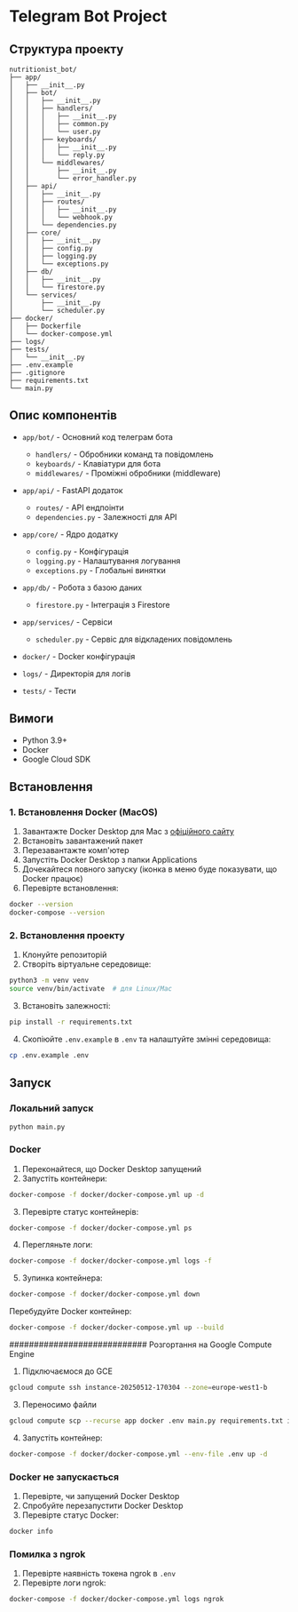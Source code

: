 # Telegram Bot Project

## Структура проекту

```
nutritionist_bot/
├── app/
│   ├── __init__.py
│   ├── bot/
│   │   ├── __init__.py
│   │   ├── handlers/
│   │   │   ├── __init__.py
│   │   │   ├── common.py
│   │   │   └── user.py
│   │   ├── keyboards/
│   │   │   ├── __init__.py
│   │   │   └── reply.py
│   │   └── middlewares/
│   │       ├── __init__.py
│   │       └── error_handler.py
│   ├── api/
│   │   ├── __init__.py
│   │   ├── routes/
│   │   │   ├── __init__.py
│   │   │   └── webhook.py
│   │   └── dependencies.py
│   ├── core/
│   │   ├── __init__.py
│   │   ├── config.py
│   │   ├── logging.py
│   │   └── exceptions.py
│   ├── db/
│   │   ├── __init__.py
│   │   └── firestore.py
│   └── services/
│       ├── __init__.py
│       └── scheduler.py
├── docker/
│   ├── Dockerfile
│   └── docker-compose.yml
├── logs/
├── tests/
│   └── __init__.py
├── .env.example
├── .gitignore
├── requirements.txt
└── main.py
```

## Опис компонентів

- `app/bot/` - Основний код телеграм бота

  - `handlers/` - Обробники команд та повідомлень
  - `keyboards/` - Клавіатури для бота
  - `middlewares/` - Проміжні обробники (middleware)

- `app/api/` - FastAPI додаток

  - `routes/` - API ендпоінти
  - `dependencies.py` - Залежності для API

- `app/core/` - Ядро додатку

  - `config.py` - Конфігурація
  - `logging.py` - Налаштування логування
  - `exceptions.py` - Глобальні винятки

- `app/db/` - Робота з базою даних

  - `firestore.py` - Інтеграція з Firestore

- `app/services/` - Сервіси

  - `scheduler.py` - Сервіс для відкладених повідомлень

- `docker/` - Docker конфігурація
- `logs/` - Директорія для логів
- `tests/` - Тести

## Вимоги

- Python 3.9+
- Docker
- Google Cloud SDK

## Встановлення

### 1. Встановлення Docker (MacOS)

1. Завантажте Docker Desktop для Mac з
   [офіційного сайту](https://www.docker.com/products/docker-desktop)
2. Встановіть завантажений пакет
3. Перезавантажте комп'ютер
4. Запустіть Docker Desktop з папки Applications
5. Дочекайтеся повного запуску (іконка в меню буде показувати, що Docker працює)
6. Перевірте встановлення:

```bash
docker --version
docker-compose --version
```

### 2. Встановлення проекту

1. Клонуйте репозиторій
2. Створіть віртуальне середовище:

```bash
python3 -m venv venv
source venv/bin/activate  # для Linux/Mac
```

3. Встановіть залежності:

```bash
pip install -r requirements.txt
```

4. Скопіюйте `.env.example` в `.env` та налаштуйте змінні середовища:

```bash
cp .env.example .env
```

## Запуск

### Локальний запуск

```bash
python main.py
```

### Docker

1. Переконайтеся, що Docker Desktop запущений
2. Запустіть контейнери:

```bash
docker-compose -f docker/docker-compose.yml up -d
```

3. Перевірте статус контейнерів:

```bash
docker-compose -f docker/docker-compose.yml ps
```

4. Перегляньте логи:

```bash
docker-compose -f docker/docker-compose.yml logs -f
```

5. Зупинка контейнера:

```bash
docker-compose -f docker/docker-compose.yml down
```

Перебудуйте Docker контейнер:

```bash
docker-compose -f docker/docker-compose.yml up --build
```

############################ Розгортання на Google Compute Engine

1. Підключаємося до GCE

```bash
gcloud compute ssh instance-20250512-170304 --zone=europe-west1-b
```

3. Переносимо файли

```bash
gcloud compute scp --recurse app docker .env main.py requirements.txt instance-20250512-170304:~/bot/ --zone=europe-west1-b
```

4. Запустіть контейнер:

```bash
docker-compose -f docker/docker-compose.yml --env-file .env up -d
```

### Docker не запускається

1. Перевірте, чи запущений Docker Desktop
2. Спробуйте перезапустити Docker Desktop
3. Перевірте статус Docker:

```bash
docker info
```

### Помилка з ngrok

1. Перевірте наявність токена ngrok в `.env`
2. Перевірте логи ngrok:

```bash
docker-compose -f docker/docker-compose.yml logs ngrok
```
